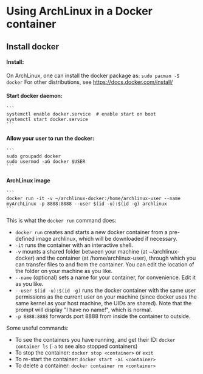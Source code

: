 # Using ArchLinux in a Docker container

## Install docker

#### Install:
On ArchLinux, one can install the docker package as:
    ```
    sudo pacman -S docker
    ```
For other distributions, see https://docs.docker.com/install/

#### Start docker daemon:
    ```
    systemctl enable docker.service  # enable start on boot
    systemctl start docker.service
    ```

#### Allow your user to run the docker:
    ```
    sudo groupadd docker
    sudo usermod -aG docker $USER
    ```

#### ArchLinux image
    ```
    docker run -it -v ~/archlinux-docker:/home/archlinux-user --name myArchLinux -p 8888:8888 --user $(id -u):$(id -g) archlinux
    ```

This is what the `docker run` command does:
- `docker run` creates and starts a new docker container from a pre-defined image archlinux, which will be downloaded if necessary.
- `-it` runs the container with an interactive shell.
- `-v` mounts a shared folder between your machine (at ~/archlinux-docker) and the container (at /home/archlinux-user), through which you can transfer files to and from the container. You can edit the location of the folder on your machine as you like.
- `--name` (optional) sets a name for your container, for convenience. Edit it as you like.
- `--user $(id -u):$(id -g)`  runs the docker container with the same user permissions as the current user on your machine (since docker uses the same kernel as your host machine, the UIDs are shared). Note that the prompt will display "I have no name!", which is normal.
- `-p 8888:8888` forwards port 8888 from inside the container to outside.

Some useful commands:
- To see the containers you have running, and get their ID: `docker container ls` (`-a` to see also stopped containers)
- To stop the container: `docker stop <container>` or `exit`
- To re-start the container: `docker start -ai <container>`
- To delete a container: `docker container rm <container>`

